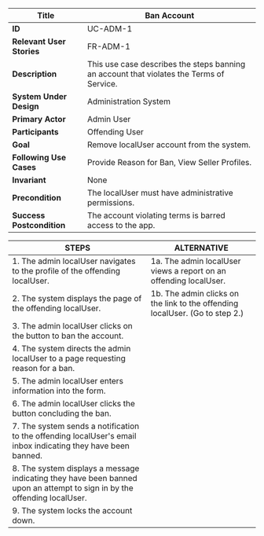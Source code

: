 |Title |   Ban Account      |
|---------|---------|
|**ID**|    UC-ADM-1      |
|**Relevant User Stories**|    FR-ADM-1      |
|**Description**|     This use case describes the steps banning an account that violates the Terms of Service.      |
|**System Under Design**|    Administration System     |
|**Primary Actor**|   Admin User   |
|**Participants**|    Offending User   |
|**Goal**| Remove localUser account from the system.      |
|**Following Use Cases**| Provide Reason for Ban, View Seller Profiles.       |
|**Invariant**| None   |
|**Precondition**|  The localUser must have administrative permissions.   |
|**Success Postcondition**| The account violating terms is barred access to the app.     |


|**STEPS**|**ALTERNATIVE**|
|---------|---------|
| 1.  The admin localUser navigates to the profile of the offending localUser.     |  1a. The admin localUser views a report on an offending localUser.     |
| 2.  The system displays the page of the offending localUser.  |  1b. The admin clicks on the link to the offending localUser. (Go to step 2.)   |
| 3.  The admin localUser clicks on the button to ban the account. |      |
| 4.  The system directs the admin localUser to a page requesting reason for a ban. |      |
| 5.  The admin localUser enters information into the form. |      |
| 6.  The admin localUser clicks the button concluding the ban. |      |
| 7.  The system sends a notification to the offending localUser's email inbox indicating they have been banned. |      |
| 8.  The system displays a message indicating they have been banned upon an attempt to sign in by the offending localUser. |      |
| 9.  The system locks the account down. |      |




